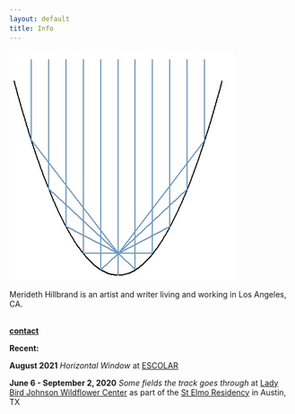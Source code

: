 ```yaml
---
layout: default
title: Info
---
```


![](/Images/parabolic_mirror.jpg)

Merideth Hillbrand is an artist and writer living and working in Los Angeles, CA.

<br>**<a href="mailto:merideth.hillbrand@gmail.com">contact</a>**

**Recent:**

**August 2021** *Horizontal Window* at <a href="http://escolar.center/">ESCOLAR</a>

**June 6 - September 2, 2020** *Some fields the track goes through* at <a href="https://www.wildflower.org/pressroom/artist-in-residence-merideth-hillbrands-work-on-display-through-september-2020">Lady Bird Johnson Wildflower Center</a> as part of the <a href="https://art.utexas.edu/news/merideth-hillbrand-selected-2019-st-elmo-arts-residency-fellow">St Elmo Residency</a> in Austin, TX
